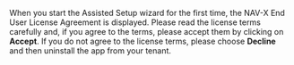 When you start the Assisted Setup wizard for the first time, the NAV-X End User License Agreement is displayed. Please read the license terms carefully and, if you agree to the terms, please accept them by clicking on **Accept**. If you do not agree to the license terms, please choose **Decline** and then uninstall the app from your tenant.
